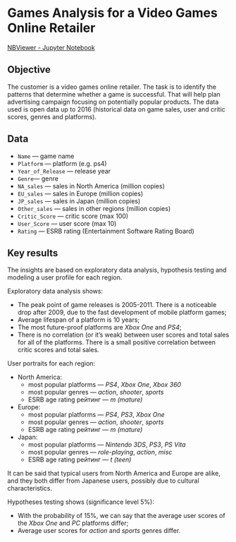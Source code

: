 # Games Analysis for a Video Games Online Retailer

[NBViewer - Jupyter Notebook]()

## Objective
The customer is a video games online retailer. The task is to identify the patterns that determine whether a game is successful. That will help plan advertising campaign focusing on potentially popular products. The data used is open data up to 2016 (historical data on game sales, user and critic scores, genres and platforms). 

## Data
- `Name` — game name
- `Platform` — platform (e.g. ps4)
- `Year_of_Release` — release year
- `Genre`— genre
- `NA_sales` — sales in North America (million copies)
- `EU_sales` — sales in Europe (million copies)
- `JP_sales` — sales in Japan (million copies)
- `Other_sales` — sales in other regions (million copies)
- `Critic_Score` — critic score (max 100)
- `User_Score` — user score (max 10)
- `Rating` — ESRB rating (Entertainment Software Rating Board)
 
## Key results
The insights are based on exploratory data analysis, hypothesis testing and modeling a user profile for each region. 

Exploratory data analysis shows:
- The peak point of game releases is 2005-2011. There is a noticeable drop after 2009, due to the fast development of mobile platform games;
- Average lifespan of a platform is 10 years;
- The most future-proof platforms are *Xbox One* and *PS4*;
- There is no correlation (or it’s weak) between user scores and total sales for all of the platforms. There is a small positive correlation between critic scores and total sales.

User portraits for each region:
- North America: 
    - most popular platforms — *PS4*, *Xbox One*, *Xbox 360*
    - most popular genres — *action*, *shooter*, *sports*
    - ESRB age rating рейтинг — *m (mature)*
- Europe: 
    - most popular platforms — *PS4*, *PS3*, *Xbox One*
    - most popular genres — *action*, *shooter*, *sports*
    - ESRB age rating рейтинг — *m (mature)*
- Japan: 
    - most popular platforms  — *Nintendo 3DS*, *PS3*, *PS Vita*
    - most popular genres — *role-playing*, *action*, *misc*
    - ESRB age rating рейтинг — *t (teen)*  

It can be said that typical users from North America and Europe are alike, and they  both differ from Japanese users, possibly due to cultural characteristics. 

Hypotheses testing shows (significance level 5%):
   - With the probability of 15%, we can say that the average user scores of the *Xbox One* and *PC* platforms differ;
   - Average user scores for *action* and *sports* genres differ.